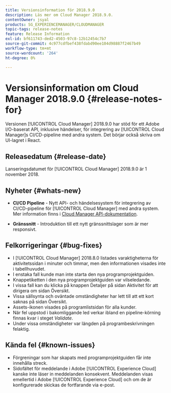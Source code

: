 ```yaml
---
title: Versionsinformation för 2018.9.0
description: Läs mer om Cloud Manager 2018.9.0.
contentOwner: jsyal
products: SG_EXPERIENCEMANAGER/CLOUDMANAGER
topic-tags: release-notes
feature: Release Information
exl-id: bf611743-ded2-4503-97c8-12b12454c7b7
source-git-commit: 4c977cdfbef438fdabd90ee104d98887f2467b49
workflow-type: tm+mt
source-wordcount: '264'
ht-degree: 0%

---
```


# Versionsinformation om Cloud Manager 2018.9.0 {#release-notes-for}

Versionen [!UICONTROL Cloud Manager] 2018.9.0 har stöd för ett Adobe I/O-baserat API, inklusive händelser, för integrering av [!UICONTROL Cloud Manager]s CI/CD-pipeline med andra system. Det börjar också skriva om UI-lagret i React.

## Releasedatum {#release-date}

Lanseringsdatumet för [!UICONTROL Cloud Manager] 2018.9.0 är 1 november 2018.

## Nyheter {#whats-new}

* **CI/CD Pipeline** - Nytt API- och händelsesystem för integrering av CI/CD-pipeline för [!UICONTROL Cloud Manager] med andra system. Mer information finns i [Cloud Manager API-dokumentation](https://www.adobe.io/apis/experiencecloud/cloud-manager/docs.html).

* **Gränssnitt** - Introduktion till ett nytt gränssnittslager som är mer responsivt.

## Felkorrigeringar {#bug-fixes}

* I [!UICONTROL Cloud Manager] 2018.8.0 listades varaktigheterna för aktivitetssidan i minuter och timmar, men den informationen visades inte i tabellhuvudet.
* I enstaka fall kunde man inte starta den nya programprojektguiden.
* Knappetiketten i den nya programprojektguiden var vilseledande.
* I vissa fall kan du klicka på knappen Detaljer på sidan Aktivitet för att dirigera om sidan Översikt.
* Vissa sällsynta och oväntade omständigheter har lett till att ett kort saknas på sidan Översikt.
* Assets-ikonen visades på programlistsidan för alla kunder.
* När fel uppstod i bakomliggande led verkar ibland en pipeline-körning finnas kvar i steget *Validate*.
* Under vissa omständigheter var längden på programbeskrivningen felaktig.

## Kända fel {#known-issues}

* Förgreningar som har skapats med programprojektguiden får inte innehålla streck.
* Sidofältet för meddelande i Adobe [!UICONTROL Experience Cloud] kanske inte läser in meddelanden konsekvent. Meddelanden visas emellertid i Adobe [!UICONTROL Experience Cloud] och om de är konfigurerade skickas de fortfarande via e-post.
